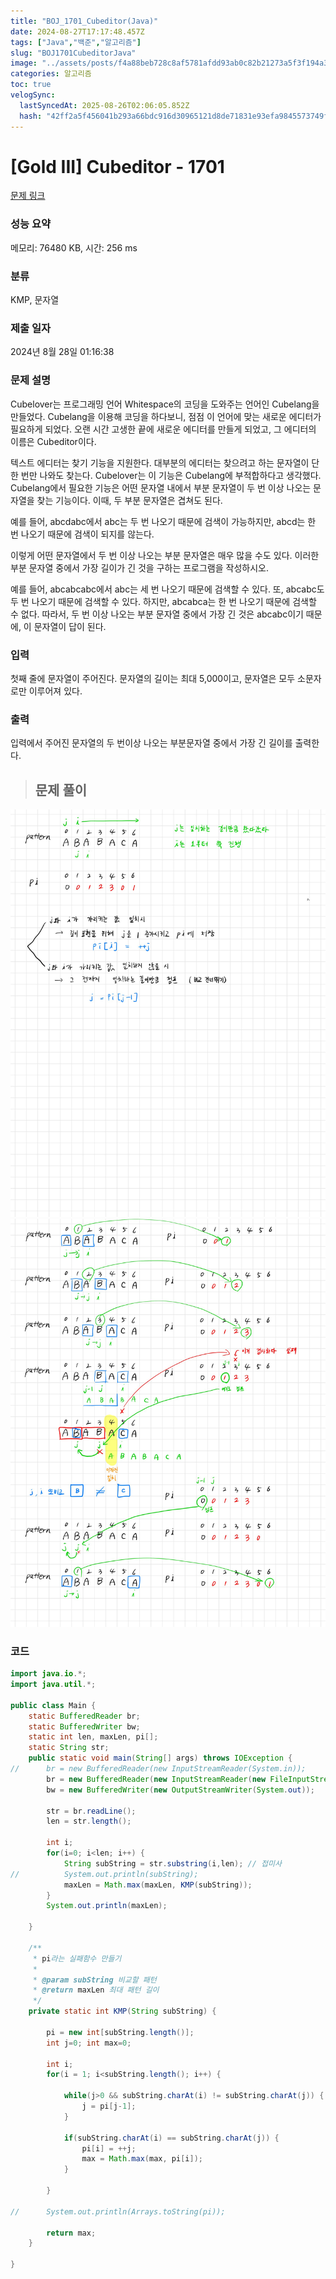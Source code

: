 ```yaml
---
title: "BOJ_1701_Cubeditor(Java)"
date: 2024-08-27T17:17:48.457Z
tags: ["Java","백준","알고리즘"]
slug: "BOJ1701CubeditorJava"
image: "../assets/posts/f4a88beb728c8af5781afdd93ab0c82b21273a5f3f194a3238d8bd2985a74671.png"
categories: 알고리즘
toc: true
velogSync:
  lastSyncedAt: 2025-08-26T02:06:05.852Z
  hash: "42ff2a5f456041b293a66bdc916d30965121d8de71831e93efa9845573749ff5"
---
```


# [Gold III] Cubeditor - 1701 

[문제 링크](https://www.acmicpc.net/problem/1701) 

### 성능 요약

메모리: 76480 KB, 시간: 256 ms

### 분류

KMP, 문자열

### 제출 일자

2024년 8월 28일 01:16:38

### 문제 설명

<p>Cubelover는 프로그래밍 언어 Whitespace의 코딩을 도와주는 언어인 Cubelang을 만들었다. Cubelang을 이용해 코딩을 하다보니, 점점 이 언어에 맞는 새로운 에디터가 필요하게 되었다. 오랜 시간 고생한 끝에 새로운 에디터를 만들게 되었고, 그 에디터의 이름은 Cubeditor이다.</p>

<p>텍스트 에디터는 찾기 기능을 지원한다. 대부분의 에디터는 찾으려고 하는 문자열이 단 한 번만 나와도 찾는다. Cubelover는 이 기능은 Cubelang에 부적합하다고 생각했다. Cubelang에서 필요한 기능은 어떤 문자열 내에서 부분 문자열이 두 번 이상 나오는 문자열을 찾는 기능이다. 이때, 두 부분 문자열은 겹쳐도 된다.</p>

<p>예를 들어, abcdabc에서 abc는 두 번 나오기 때문에 검색이 가능하지만, abcd는 한 번 나오기 때문에 검색이 되지를 않는다.</p>

<p>이렇게 어떤 문자열에서 두 번 이상 나오는 부분 문자열은 매우 많을 수도 있다. 이러한 부분 문자열 중에서 가장 길이가 긴 것을 구하는 프로그램을 작성하시오.</p>

<p>예를 들어, abcabcabc에서 abc는 세 번 나오기 때문에 검색할 수 있다. 또, abcabc도 두 번 나오기 때문에 검색할 수 있다. 하지만, abcabca는 한 번 나오기 때문에 검색할 수 없다. 따라서, 두 번 이상 나오는 부분 문자열 중에서 가장 긴 것은 abcabc이기 때문에, 이 문자열이 답이 된다.</p>

### 입력 

 <p>첫째 줄에 문자열이 주어진다. 문자열의 길이는 최대 5,000이고, 문자열은 모두 소문자로만 이루어져 있다.</p>

### 출력 

 <p>입력에서 주어진 문자열의 두 번이상 나오는 부분문자열 중에서 가장 긴 길이를 출력한다.</p>

> ## 문제 풀이

![](/assets/posts/f4a88beb728c8af5781afdd93ab0c82b21273a5f3f194a3238d8bd2985a74671.png)![](/assets/posts/c4f12bf2fcf86b8732bd16d06fb0f03065bb1ede92e9bf95b494d25891cf5069.png)

### 코드
```java
import java.io.*;
import java.util.*;

public class Main {
	static BufferedReader br;
	static BufferedWriter bw;
	static int len, maxLen, pi[];
	static String str;
	public static void main(String[] args) throws IOException {
//		br = new BufferedReader(new InputStreamReader(System.in));
		br = new BufferedReader(new InputStreamReader(new FileInputStream("input.txt")));
		bw = new BufferedWriter(new OutputStreamWriter(System.out));
		
		str = br.readLine();
		len = str.length();

		int i;
		for(i=0; i<len; i++) {
			String subString = str.substring(i,len); // 접미사
//			System.out.println(subString);
			maxLen = Math.max(maxLen, KMP(subString));
		}
		System.out.println(maxLen);
		
	}
	
	/**
	 * pi라는 실패함수 만들기
	 * 
	 * @param subString 비교할 패턴
	 * @return maxLen 최대 패턴 길이
	 */
	private static int KMP(String subString) {

		pi = new int[subString.length()];
		int j=0; int max=0;

		int i;
		for(i = 1; i<subString.length(); i++) {
			
			while(j>0 && subString.charAt(i) != subString.charAt(j)) {
				j = pi[j-1];
			}
			
			if(subString.charAt(i) == subString.charAt(j)) {
				pi[i] = ++j;
				max = Math.max(max, pi[i]);
			}
			
		}
		
//		System.out.println(Arrays.toString(pi));

		return max;
	}

}

```